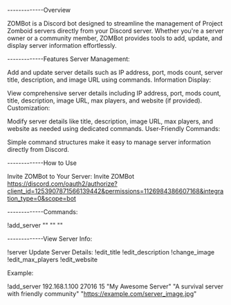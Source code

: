 
-------------Overview

ZOMBot is a Discord bot designed to streamline the management of Project Zomboid servers directly from your Discord server. Whether you're a server owner or a community member, ZOMBot provides tools to add, update, and display server information effortlessly.

-------------Features
Server Management:

Add and update server details such as IP address, port, mods count, server title, description, and image URL using commands.
Information Display:

View comprehensive server details including IP address, port, mods count, title, description, image URL, max players, and website (if provided).
Customization:

Modify server details like title, description, image URL, max players, and website as needed using dedicated commands.
User-Friendly Commands:

Simple command structures make it easy to manage server information directly from Discord.


-------------How to Use

Invite ZOMBot to Your Server: Invite ZOMBot
https://discord.com/oauth2/authorize?client_id=1253907871566139442&permissions=1126984386607168&integration_type=0&scope=bot

-------------Commands:

!add_server <IP Address> <Port> <Mods Count> "<Server Title>" "<Server Description>" "<Image URL>"


-------------View Server Info:

!server
Update Server Details:
!edit_title <New Title>
!edit_description <New Description>
!change_image <New Image URL>
!edit_max_players <New Max Players>
!edit_website <New Website URL>

Example:

!add_server 192.168.1.100 27016 15 "My Awesome Server" "A survival server with friendly community" "https://example.com/server_image.jpg"

